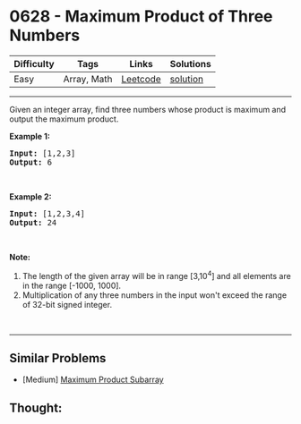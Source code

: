 # 0628 - Maximum Product of Three Numbers

Difficulty  | Tags | Links | Solutions
----------- | ---- | ----- | -----
Easy | Array, Math | [Leetcode](https://leetcode.com/problems/maximum-product-of-three-numbers) | [solution](https://leetcode.com/problems/maximum-product-of-three-numbers/solution/)


-----------

<p>Given an integer array, find three numbers whose product is maximum and output the maximum product.</p>

<p><b>Example 1:</b></p>

<pre>
<b>Input:</b> [1,2,3]
<b>Output:</b> 6
</pre>

<p>&nbsp;</p>

<p><b>Example 2:</b></p>

<pre>
<b>Input:</b> [1,2,3,4]
<b>Output:</b> 24
</pre>

<p>&nbsp;</p>

<p><b>Note:</b></p>

<ol>
	<li>The length of the given array will be in range [3,10<sup>4</sup>] and all elements are in the range [-1000, 1000].</li>
	<li>Multiplication of any three numbers in the input won&#39;t exceed the range of 32-bit signed integer.</li>
</ol>

<p>&nbsp;</p>


-----------


## Similar Problems

- [Medium] [Maximum Product Subarray](maximum-product-subarray)




## Thought:
